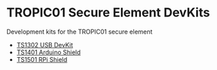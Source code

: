 # TROPIC01 Secure Element DevKits

Development kits for the TROPIC01 secure element 

* [TS1302 USB DevKit](ts1302-usb-dev-kit.md)
* [TS1401 Arduino Shield](ts1401-arduino-shield.md)
* [TS1501 RPi Shield](ts1501-rpi-shield.md)
